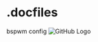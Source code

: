 # .docfiles
bspwm config
![GitHub Logo](/https://raw.githubusercontent.com/IamJony/semi-nord-theme-bluefish/main/bspwm.png)
